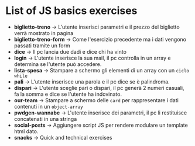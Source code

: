 # List of JS basics exercises

-   **biglietto-treno** &rarr; L'utente inserisci parametri e il prezzo del biglietto verrà mostrato in pagina
-   **biglietto-treno-form** &rarr; Come l'esercizio precedente ma i dati vengono passati tramite un form
-   **dice** &rarr; Il pc lancia due dadi e dice chi ha vinto
-   **login** &rarr; L'utente inserisce la sua mail, il pc controlla in un array e determina se l'utente può accedere.
-   **lista-spesa** &rarr; Stampare a schermo gli elementi di un array con un `ciclo while`
-   **pali** &rarr; L'utente inserisce una parola e il pc dice se è palindroma.
-   **dispari** &rarr; L'utente sceglie pari o dispari, il pc generà 2 numeri casuali, fa la somma e dice se l'utente ha indovinato.
-   **our-team** &rarr; Stampare a schermo delle `card` per rappresentare i dati contenuti in un `object-array`
-   **pwdgen-wannabe** &rarr; L'utente inserisce dei parametri, il pc li restituisce concatenati in una stringa
-   **social-posts** &rarr; Aggiungere script JS per rendere modulare un template html dato.
-   **snacks** &rarr; Quick and technical exercises
